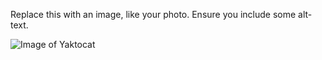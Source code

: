 Replace this with an image, like your photo. Ensure you include some alt-text.


![Image of Yaktocat](https://octodex.github.com/images/yaktocat.png)
